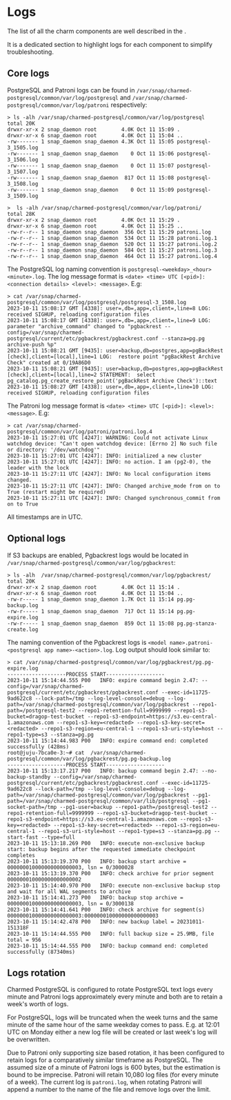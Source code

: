 # Logs

The list of all the charm components are well described in the [](/explanation/architecture).

It is a dedicated section to highlight logs for each component to simplify troubleshooting.

## Core logs

PostgreSQL and Patroni logs can be found in `/var/snap/charmed-postgresql/common/var/log/postgresql` and `/var/snap/charmed-postgresql/common/var/log/patroni` respectively:

```text
> ls -alh /var/snap/charmed-postgresql/common/var/log/postgresql
total 20K
drwxr-xr-x 2 snap_daemon root        4.0K Oct 11 15:09 .
drwxr-xr-x 6 snap_daemon root        4.0K Oct 11 15:04 ..
-rw------- 1 snap_daemon snap_daemon 4.3K Oct 11 15:05 postgresql-3_1505.log
-rw------- 1 snap_daemon snap_daemon    0 Oct 11 15:06 postgresql-3_1506.log
-rw------- 1 snap_daemon snap_daemon    0 Oct 11 15:07 postgresql-3_1507.log
-rw------- 1 snap_daemon snap_daemon  817 Oct 11 15:08 postgresql-3_1508.log
-rw------- 1 snap_daemon snap_daemon    0 Oct 11 15:09 postgresql-3_1509.log
```

```text
>  ls -alh /var/snap/charmed-postgresql/common/var/log/patroni/
total 28K
drwxr-xr-x 2 snap_daemon root        4.0K Oct 11 15:29 .
drwxr-xr-x 6 snap_daemon root        4.0K Oct 11 15:25 ..
-rw-r--r-- 1 snap_daemon snap_daemon  356 Oct 11 15:29 patroni.log
-rw-r--r-- 1 snap_daemon snap_daemon  534 Oct 11 15:28 patroni.log.1
-rw-r--r-- 1 snap_daemon snap_daemon  520 Oct 11 15:27 patroni.log.2
-rw-r--r-- 1 snap_daemon snap_daemon  584 Oct 11 15:27 patroni.log.3
-rw-r--r-- 1 snap_daemon snap_daemon  464 Oct 11 15:27 patroni.log.4
```

The PostgreSQL log naming convention  is `postgresql-<weekday>_<hour><minute>.log`. The log message format is `<date> <time> UTC [<pid>]: <connection details> <level>: <message>`. E.g:

```text
> cat /var/snap/charmed-postgresql/common/var/log/postgresql/postgresql-3_1508.log
2023-10-11 15:08:17 GMT [4338]: user=,db=,app=,client=,line=8 LOG:  received SIGHUP, reloading configuration files
2023-10-11 15:08:17 GMT [4338]: user=,db=,app=,client=,line=9 LOG:  parameter "archive_command" changed to "pgbackrest --config=/var/snap/charmed-postgresql/current/etc/pgbackrest/pgbackrest.conf --stanza=pg.pg archive-push %p"
2023-10-11 15:08:21 GMT [9435]: user=backup,db=postgres,app=pgBackRest [check],client=[local],line=1 LOG:  restore point "pgBackRest Archive Check" created at 0/19A86D0
2023-10-11 15:08:21 GMT [9435]: user=backup,db=postgres,app=pgBackRest [check],client=[local],line=2 STATEMENT:  select pg_catalog.pg_create_restore_point('pgBackRest Archive Check')::text
2023-10-11 15:08:27 GMT [4338]: user=,db=,app=,client=,line=10 LOG:  received SIGHUP, reloading configuration files
```

The Patroni log message format is `<date> <time> UTC [<pid>]: <level>: <message>`. E.g:

```text
> cat /var/snap/charmed-postgresql/common/var/log/patroni/patroni.log.4
2023-10-11 15:27:01 UTC [4247]: WARNING: Could not activate Linux watchdog device: "Can't open watchdog device: [Errno 2] No such file or directory: '/dev/watchdog'" 
2023-10-11 15:27:01 UTC [4247]: INFO: initialized a new cluster 
2023-10-11 15:27:01 UTC [4247]: INFO: no action. I am (pg2-0), the leader with the lock 
2023-10-11 15:27:11 UTC [4247]: INFO: No local configuration items changed. 
2023-10-11 15:27:11 UTC [4247]: INFO: Changed archive_mode from on to True (restart might be required) 
2023-10-11 15:27:11 UTC [4247]: INFO: Changed synchronous_commit from on to True 
```

All timestamps are in UTC.

## Optional logs

If S3 backups are enabled, Pgbackrest logs would be located in `/var/snap/charmed-postgresql/common/var/log/pgbackrest`:

```text
> ls -alh  /var/snap/charmed-postgresql/common/var/log/pgbackrest/
total 20K
drwxr-xr-x 2 snap_daemon root        4.0K Oct 11 15:14 .
drwxr-xr-x 6 snap_daemon root        4.0K Oct 11 15:04 ..
-rw-r----- 1 snap_daemon snap_daemon 1.7K Oct 11 15:14 pg.pg-backup.log
-rw-r----- 1 snap_daemon snap_daemon  717 Oct 11 15:14 pg.pg-expire.log
-rw-r----- 1 snap_daemon snap_daemon  859 Oct 11 15:08 pg.pg-stanza-create.log
```

The naming convention of the Pgbackrest logs is `<model name>.patroni-<postgresql app name>-<action>.log`. Log output should look similar to:

```text
> cat /var/snap/charmed-postgresql/common/var/log/pgbackrest/pg.pg-expire.log 
-------------------PROCESS START-------------------
2023-10-11 15:14:44.555 P00   INFO: expire command begin 2.47: --config=/var/snap/charmed-postgresql/current/etc/pgbackrest/pgbackrest.conf --exec-id=11725-9ad622c8 --lock-path=/tmp --log-level-console=debug --log-path=/var/snap/charmed-postgresql/common/var/log/pgbackrest --repo1-path=/postgresql-test2 --repo1-retention-full=9999999 --repo1-s3-bucket=dragop-test-bucket --repo1-s3-endpoint=https://s3.eu-central-1.amazonaws.com --repo1-s3-key=<redacted> --repo1-s3-key-secret=<redacted> --repo1-s3-region=eu-central-1 --repo1-s3-uri-style=host --repo1-type=s3 --stanza=pg.pg
2023-10-11 15:14:44.983 P00   INFO: expire command end: completed successfully (428ms)
root@juju-7bca0e-3:~# cat  /var/snap/charmed-postgresql/common/var/log/pgbackrest/pg.pg-backup.log 
-------------------PROCESS START-------------------
2023-10-11 15:13:17.217 P00   INFO: backup command begin 2.47: --no-backup-standby --config=/var/snap/charmed-postgresql/current/etc/pgbackrest/pgbackrest.conf --exec-id=11725-9ad622c8 --lock-path=/tmp --log-level-console=debug --log-path=/var/snap/charmed-postgresql/common/var/log/pgbackrest --pg1-path=/var/snap/charmed-postgresql/common/var/lib/postgresql --pg1-socket-path=/tmp --pg1-user=backup --repo1-path=/postgresql-test2 --repo1-retention-full=9999999 --repo1-s3-bucket=dragop-test-bucket --repo1-s3-endpoint=https://s3.eu-central-1.amazonaws.com --repo1-s3-key=<redacted> --repo1-s3-key-secret=<redacted> --repo1-s3-region=eu-central-1 --repo1-s3-uri-style=host --repo1-type=s3 --stanza=pg.pg --start-fast --type=full
2023-10-11 15:13:18.269 P00   INFO: execute non-exclusive backup start: backup begins after the requested immediate checkpoint completes
2023-10-11 15:13:19.370 P00   INFO: backup start archive = 000000010000000000000003, lsn = 0/3000028
2023-10-11 15:13:19.370 P00   INFO: check archive for prior segment 000000010000000000000002
2023-10-11 15:14:40.970 P00   INFO: execute non-exclusive backup stop and wait for all WAL segments to archive
2023-10-11 15:14:41.273 P00   INFO: backup stop archive = 000000010000000000000003, lsn = 0/3000138
2023-10-11 15:14:41.641 P00   INFO: check archive for segment(s) 000000010000000000000003:000000010000000000000003
2023-10-11 15:14:42.478 P00   INFO: new backup label = 20231011-151318F
2023-10-11 15:14:44.555 P00   INFO: full backup size = 25.9MB, file total = 956
2023-10-11 15:14:44.555 P00   INFO: backup command end: completed successfully (87340ms)
```

## Logs rotation

Charmed PostgreSQL is configured to rotate PostgreSQL text logs every minute and Patroni logs approximately every minute and both are to retain a week's worth of logs.

For PostgreSQL, logs will be truncated when the week turns and the same minute of the same hour of the same weekday comes to pass. E.g. at 12:01 UTC on Monday either a new log file will be created or last week's log will be overwritten.

Due to Patroni only supporting size based rotation, it has been configured to retain logs for a comparatively similar timeframe as PostgreSQL. The assumed size of a minute of Patroni logs is 600 bytes, but the estimation is bound to be imprecise. Patroni will retain 10,080 log files (for every minute of a week). The current log is `patroni.log`, when rotating Patroni will append a number to the name of the file and remove logs over the limit.

